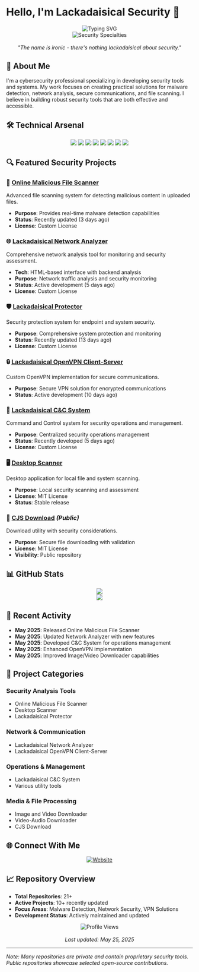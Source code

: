 # Hello, I'm Lackadaisical Security 👋

<div align="center">
  <img src="https://readme-typing-svg.herokuapp.com?font=Fira+Code&pause=1000&color=00FF00&center=true&vCenter=true&width=800&lines=Elite+Cybersecurity+Researcher;Full-Stack+Security+Architect;Privacy+%26+Anonymity+Engineer;Advanced+Threat+Hunter;Zero-Knowledge+Protocol+Designer;AI/ML+Security+Specialist;Hardware+%26+Firmware+Analyst;OSINT+%26+Intelligence+Expert;Custom+Exploit+Developer;Never+Lackadaisical+About+Security" alt="Typing SVG" />
  <br>
  <img src="https://readme-typing-svg.herokuapp.com?font=Fira+Code&weight=500&size=18&duration=2000&pause=500&color=00A6FF&center=true&vCenter=true&repeat=false&random=false&width=800&lines=Security+Tools+%7C+Network+Analysis+%7C+Malware+Detection" alt="Security Specialties"/>
  <br><br>
  <em>"The name is ironic - there's nothing lackadaisical about security."</em>
</div>

## 🔐 About Me

I'm a cybersecurity professional specializing in developing security tools and systems. My work focuses on creating practical solutions for malware detection, network analysis, secure communications, and file scanning. I believe in building robust security tools that are both effective and accessible.

## 🛠️ Technical Arsenal

<div align="center">
  <img src="https://img.shields.io/badge/-Malware_Analysis-darkred?style=for-the-badge" />
  <img src="https://img.shields.io/badge/-Network_Security-darkblue?style=for-the-badge" />
  <img src="https://img.shields.io/badge/-File_Scanning-purple?style=for-the-badge" />
  <img src="https://img.shields.io/badge/-VPN_Solutions-green?style=for-the-badge" />
  <img src="https://img.shields.io/badge/-HTML-E34F26?style=for-the-badge&logo=html5&logoColor=white" />
  <img src="https://img.shields.io/badge/-Command_Control-orange?style=for-the-badge" />
  <img src="https://img.shields.io/badge/-Media_Processing-teal?style=for-the-badge" />
  <img src="https://img.shields.io/badge/-Linux-FCC624?style=for-the-badge&logo=linux&logoColor=black" />
</div>

## 🔍 Featured Security Projects

### 🦠 [Online Malicious File Scanner](https://github.com/Lackadaisical-Security/Online-Malicious-File-Scanner)
Advanced file scanning system for detecting malicious content in uploaded files.
- **Purpose**: Provides real-time malware detection capabilities
- **Status**: Recently updated (3 days ago)
- **License**: Custom License

### 🌐 [Lackadaisical Network Analyzer](https://github.com/Lackadaisical-Security/Lackadaisical-Network-Analyzer)
Comprehensive network analysis tool for monitoring and security assessment.
- **Tech**: HTML-based interface with backend analysis
- **Purpose**: Network traffic analysis and security monitoring
- **Status**: Active development (5 days ago)
- **License**: Custom License

### 🛡️ [Lackadaisical Protector](https://github.com/Lackadaisical-Security/lackadaisical-protector)
Security protection system for endpoint and system security.
- **Purpose**: Comprehensive system protection and monitoring
- **Status**: Recently updated (13 days ago)
- **License**: Custom License

### 🔒 [Lackadaisical OpenVPN Client-Server](https://github.com/Lackadaisical-Security/Lackadaisical-OpenVPN-Client-Server)
Custom OpenVPN implementation for secure communications.
- **Purpose**: Secure VPN solution for encrypted communications
- **Status**: Active development (10 days ago)

### 🎯 [Lackadaisical C&C System](https://github.com/Lackadaisical-Security/Lackadaisical-C-and-C-System)
Command and Control system for security operations and management.
- **Purpose**: Centralized security operations management
- **Status**: Recently developed (5 days ago)
- **License**: Custom License

### 🖥️ [Desktop Scanner](https://github.com/Lackadaisical-Security/Desktop-Scanner)
Desktop application for local file and system scanning.
- **Purpose**: Local security scanning and assessment
- **License**: MIT License
- **Status**: Stable release

### 📁 [CJS Download](https://github.com/Lackadaisical-Security/cjsdownload) *(Public)*
Download utility with security considerations.
- **Purpose**: Secure file downloading with validation
- **License**: MIT License
- **Visibility**: Public repository

## 📊 GitHub Stats

<div align="center">
  <img src="https://github-readme-stats.vercel.app/api?username=Lackadaisical-Security&show_icons=true&count_private=true&hide=issues&theme=gotham"/>
  <br>
  <img src="https://github-readme-streak-stats.herokuapp.com/?user=Lackadaisical-Security&theme=gotham"/>
</div>

## 🚀 Recent Activity

- **May 2025**: Released Online Malicious File Scanner
- **May 2025**: Updated Network Analyzer with new features
- **May 2025**: Developed C&C System for operations management
- **May 2025**: Enhanced OpenVPN implementation
- **May 2025**: Improved Image/Video Downloader capabilities

## 🔧 Project Categories

### Security Analysis Tools
- Online Malicious File Scanner
- Desktop Scanner
- Lackadaisical Protector

### Network & Communication
- Lackadaisical Network Analyzer
- Lackadaisical OpenVPN Client-Server

### Operations & Management
- Lackadaisical C&C System
- Various utility tools

### Media & File Processing
- Image and Video Downloader
- Video-Audio Downloader
- CJS Download

## 🌐 Connect With Me

<div align="center">
  <a href="https://lackadaisical-security.com" target="_blank">
    <img src="https://img.shields.io/badge/Website-lackadaisical--security.com-blue?style=for-the-badge" alt="Website"/>
  </a>
</div>

## 📈 Repository Overview

- **Total Repositories**: 21+
- **Active Projects**: 10+ recently updated
- **Focus Areas**: Malware Detection, Network Security, VPN Solutions
- **Development Status**: Actively maintained and updated

<div align="center">
  <img src="https://komarev.com/ghpvc/?username=Lackadaisical-Security&color=2bbc8a" alt="Profile Views"/>
  <br><br>
  <em>Last updated: May 25, 2025</em>
</div>

---

*Note: Many repositories are private and contain proprietary security tools. Public repositories showcase selected open-source contributions.*
